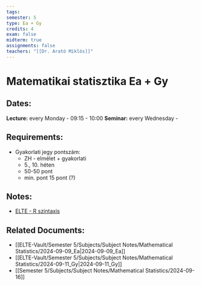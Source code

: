 ```yaml
---
tags: 
semester: 5
type: Ea + Gy
credits: 4
exam: false
midterm: true
assignments: false
teachers: "[[Dr. Arató Miklós]]"
---
```

# Matematikai statisztika Ea + Gy 
## Dates:
**Lecture:** every Monday - 09:15 - 10:00
**Seminar:** every Wednesday - 
## Requirements:
- Gyakorlati jegy pontszám:
	- ZH - elmélet + gyakorlati
	- 5., 10. héten
	- 50-50 pont
	- min. pont 15 pont (?)
## Notes:
- [ELTE - R szintaxis](http://zempleni.elte.hu/Stat_R_Prohle_Zempleni)
## Related Documents:
- [[ELTE-Vault/Semester 5/Subjects/Subject Notes/Mathematical Statistics/2024-09-09_Ea|2024-09-09_Ea]]
- [[ELTE-Vault/Semester 5/Subjects/Subject Notes/Mathematical Statistics/2024-09-11_Gy|2024-09-11_Gy]]
- [[Semester 5/Subjects/Subject Notes/Mathematical Statistics/2024-09-16]]
